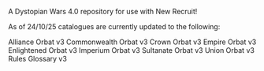 A Dystopian Wars 4.0 repository for use with New Recruit! 

As of 24/10/25 catalogues are currently updated to the following:

Alliance Orbat v3
Commonwealth Orbat v3
Crown Orbat v3
Empire Orbat v3
Enlightened Orbat v3
Imperium Orbat v3
Sultanate Orbat v3
Union Orbat v3
Rules Glossary v3
